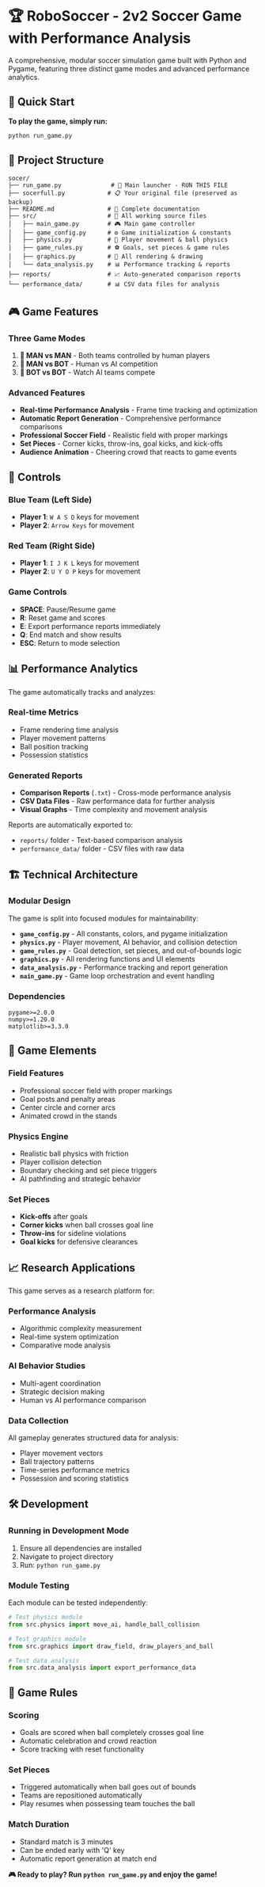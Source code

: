 # 🏆 RoboSoccer - 2v2 Soccer Game with Performance Analysis

A comprehensive, modular soccer simulation game built with Python and Pygame, featuring three distinct game modes and advanced performance analytics.

## 🚀 Quick Start

**To play the game, simply run:**
```bash
python run_game.py
```

## 📁 Project Structure

```
socer/
├── run_game.py              # 🚀 Main launcher - RUN THIS FILE
├── socerfull.py            # 📋 Your original file (preserved as backup)
├── README.md               # 📖 Complete documentation
├── src/                    # 📂 All working source files
│   ├── main_game.py        # 🎮 Main game controller
│   ├── game_config.py      # ⚙️ Game initialization & constants
│   ├── physics.py          # 🏃 Player movement & ball physics
│   ├── game_rules.py       # ⚽ Goals, set pieces & game rules
│   ├── graphics.py         # 🎨 All rendering & drawing
│   └── data_analysis.py    # 📊 Performance tracking & reports
├── reports/                # 📈 Auto-generated comparison reports
└── performance_data/       # 📊 CSV data files for analysis
```

## 🎮 Game Features

### Three Game Modes
1. **👥 MAN vs MAN** - Both teams controlled by human players
2. **🤖 MAN vs BOT** - Human vs AI competition  
3. **🔧 BOT vs BOT** - Watch AI teams compete

### Advanced Features
- **Real-time Performance Analysis** - Frame time tracking and optimization
- **Automatic Report Generation** - Comprehensive performance comparisons
- **Professional Soccer Field** - Realistic field with proper markings
- **Set Pieces** - Corner kicks, throw-ins, goal kicks, and kick-offs
- **Audience Animation** - Cheering crowd that reacts to game events

## 🎯 Controls

### Blue Team (Left Side)
- **Player 1**: `W A S D` keys for movement
- **Player 2**: `Arrow Keys` for movement

### Red Team (Right Side) 
- **Player 1**: `I J K L` keys for movement
- **Player 2**: `U Y O P` keys for movement

### Game Controls
- **SPACE**: Pause/Resume game
- **R**: Reset game and scores
- **E**: Export performance reports immediately
- **Q**: End match and show results
- **ESC**: Return to mode selection

## 📊 Performance Analytics

The game automatically tracks and analyzes:

### Real-time Metrics
- Frame rendering time analysis
- Player movement patterns
- Ball position tracking
- Possession statistics

### Generated Reports
- **Comparison Reports** (`.txt`) - Cross-mode performance analysis
- **CSV Data Files** - Raw performance data for further analysis
- **Visual Graphs** - Time complexity and movement analysis

Reports are automatically exported to:
- `reports/` folder - Text-based comparison analysis
- `performance_data/` folder - CSV files with raw data

## 🏗️ Technical Architecture

### Modular Design
The game is split into focused modules for maintainability:

- **`game_config.py`** - All constants, colors, and pygame initialization
- **`physics.py`** - Player movement, AI behavior, and collision detection
- **`game_rules.py`** - Goal detection, set pieces, and out-of-bounds logic
- **`graphics.py`** - All rendering functions and UI elements
- **`data_analysis.py`** - Performance tracking and report generation
- **`main_game.py`** - Game loop orchestration and event handling

### Dependencies
```
pygame>=2.0.0
numpy>=1.20.0
matplotlib>=3.3.0
```

## 🎨 Game Elements

### Field Features
- Professional soccer field with proper markings
- Goal posts and penalty areas
- Center circle and corner arcs
- Animated crowd in the stands

### Physics Engine
- Realistic ball physics with friction
- Player collision detection
- Boundary checking and set piece triggers
- AI pathfinding and strategic behavior

### Set Pieces
- **Kick-offs** after goals
- **Corner kicks** when ball crosses goal line
- **Throw-ins** for sideline violations  
- **Goal kicks** for defensive clearances

## 📈 Research Applications

This game serves as a research platform for:

### Performance Analysis
- Algorithmic complexity measurement
- Real-time system optimization
- Comparative mode analysis

### AI Behavior Studies
- Multi-agent coordination
- Strategic decision making
- Human vs AI performance comparison

### Data Collection
All gameplay generates structured data for analysis:
- Player movement vectors
- Ball trajectory patterns
- Time-series performance metrics
- Possession and scoring statistics

## 🛠️ Development

### Running in Development Mode
1. Ensure all dependencies are installed
2. Navigate to project directory
3. Run: `python run_game.py`

### Module Testing
Each module can be tested independently:
```python
# Test physics module
from src.physics import move_ai, handle_ball_collision

# Test graphics module  
from src.graphics import draw_field, draw_players_and_ball

# Test data analysis
from src.data_analysis import export_performance_data
```

## 📝 Game Rules

### Scoring
- Goals are scored when ball completely crosses goal line
- Automatic celebration and crowd reaction
- Score tracking with reset functionality

### Set Pieces
- Triggered automatically when ball goes out of bounds
- Teams are repositioned automatically
- Play resumes when possessing team touches the ball

### Match Duration
- Standard match is 3 minutes
- Can be ended early with 'Q' key
- Automatic report generation at match end


**🎮 Ready to play? Run `python run_game.py` and enjoy the game!**
